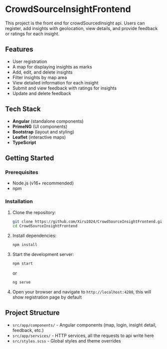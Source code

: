 # CrowdSourceInsightFrontend

This project is the front end for crowdSourcedInsight api. Users can register, add insights with geolocation, view details, and provide feedback or ratings for each insight.

## Features

- User registration
- A map for displaying insights as marks
- Add, edit, and delete insights
- Filter insights by map area
- View detailed information for each insight
- Submit and view feedback with ratings for insights
- Update and delete feedback

## Tech Stack

- **Angular** (standalone components)
- **PrimeNG** (UI components)
- **Bootstrap** (layout and styling)
- **Leaflet** (interactive maps)
- **TypeScript**

## Getting Started

### Prerequisites

- Node.js (v16+ recommended)
- npm

### Installation

1. Clone the repository:
    ```bash
    git clone https://github.com/Xiru1024/CrowdSourceInsightFrontend.git
    cd CrowdSourceInsightFrontend
    ```

2. Install dependencies:
    ```bash
    npm install
    ```

3. Start the development server:
    ```bash
    npm start
    ```
    or
    ```bash
    ng serve
    ```

4. Open your browser and navigate to `http://localhost:4200`, this will show registration page by default

## Project Structure

- `src/app/components/` - Angular components (map, login, insight detail, feedback, etc.)
- `src/app/services/` - HTTP services, all the requests to api write here
- `src/styles.scss` - Global styles and theme overrides
